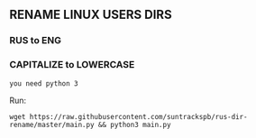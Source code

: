 ## RENAME LINUX USERS DIRS
### RUS to ENG
### CAPITALIZE to LOWERCASE

``you need python 3``

Run:

``wget https://raw.githubusercontent.com/suntrackspb/rus-dir-rename/master/main.py && python3 main.py``
